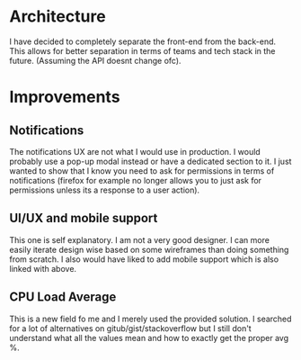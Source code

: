 # Architecture

I have decided to completely separate the front-end from the back-end.
This allows for better separation in terms of teams and tech stack in the future. (Assuming the API doesnt change ofc).

# Improvements

## Notifications
The notifications UX are not what I would use in production.
I would probably use a pop-up modal instead or have a dedicated section to it.
I just wanted to show that I know you need to ask for permissions in terms of notifications (firefox for example no longer allows you to just ask for permissions unless its a response to a user action).

## UI/UX and mobile support
This one is self explanatory.
I am not a very good designer. I can more easily iterate design wise based on
some wireframes than doing something from scratch.
I also would have liked to add mobile support which is also linked with above.

## CPU Load Average
This is a new field fo me and I merely used the provided solution.
I searched for a lot of alternatives on gitub/gist/stackoverflow but I still don't understand what all the values mean and how to exactly get the proper avg %.
